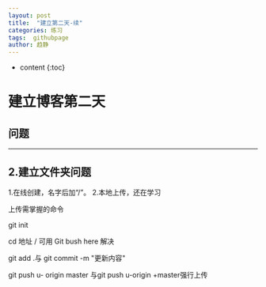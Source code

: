 ```yaml
---
layout: post
title:  "建立第二天-续"
categories: 练习
tags:  githubpage
author: 趋静
---
```


* content
{:toc}

# 建立博客第二天

## 问题

***

## 2.建立文件夹问题

1.在线创建，名字后加“/”。
2.本地上传，还在学习

上传需掌握的命令

git init

cd 地址  / 可用 Git bush here 解决

git add .与 git commit -m "更新内容"

git push u- origin master 与git push u-origin +master强行上传




